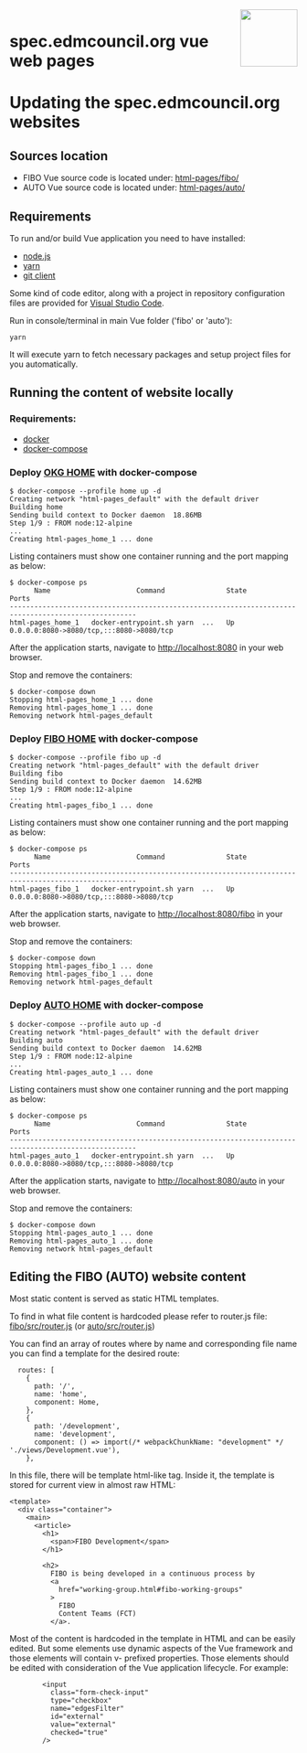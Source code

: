 <img src="https://vuejs.org/images/logo.png" width="100" align="right"/>

# spec.edmcouncil.org vue web pages 

# Updating the spec.edmcouncil.org websites

## Sources location

- FIBO Vue source code is located under: [html-pages/fibo/](./fibo/)
- AUTO Vue source code is located under: [html-pages/auto/](./auto/)


## Requirements

To run and/or build Vue application you need to have installed:

* [node.js](https://nodejs.org/)
* [yarn](https://yarnpkg.com/)
* [git client](https://git-scm.com/)

Some kind of code editor, along with a project in repository configuration files are provided for [Visual Studio Code](https://code.visualstudio.com/).

Run in console/terminal in main Vue folder ('fibo' or 'auto'):

```
yarn
```

It will execute yarn to fetch necessary packages and setup project files for you automatically.

## Running the content of website locally
### Requirements:

* [docker](https://docs.docker.com/get-docker/)
* [docker-compose](https://docs.docker.com/compose/install/)

### Deploy [OKG HOME](./home) with docker-compose

```
$ docker-compose --profile home up -d
Creating network "html-pages_default" with the default driver
Building home
Sending build context to Docker daemon  18.86MB
Step 1/9 : FROM node:12-alpine
...
Creating html-pages_home_1 ... done
```

Listing containers must show one container running and the port mapping as below:
```
$ docker-compose ps
      Name                     Command               State                    Ports                  
-----------------------------------------------------------------------------------------------------
html-pages_home_1   docker-entrypoint.sh yarn  ...   Up      0.0.0.0:8080->8080/tcp,:::8080->8080/tcp
```

After the application starts, navigate to [http://localhost:8080](http://localhost:8080) in your web browser.

Stop and remove the containers:
```
$ docker-compose down
Stopping html-pages_home_1 ... done
Removing html-pages_home_1 ... done
Removing network html-pages_default
```

### Deploy [FIBO HOME](./fibo) with docker-compose

```
$ docker-compose --profile fibo up -d
Creating network "html-pages_default" with the default driver
Building fibo
Sending build context to Docker daemon  14.62MB
Step 1/9 : FROM node:12-alpine
...
Creating html-pages_fibo_1 ... done
```

Listing containers must show one container running and the port mapping as below:
```
$ docker-compose ps
      Name                     Command               State                    Ports                  
-----------------------------------------------------------------------------------------------------
html-pages_fibo_1   docker-entrypoint.sh yarn  ...   Up      0.0.0.0:8080->8080/tcp,:::8080->8080/tcp
```

After the application starts, navigate to [http://localhost:8080/fibo](http://localhost:8080/fibo) in your web browser.

Stop and remove the containers:
```
$ docker-compose down
Stopping html-pages_fibo_1 ... done
Removing html-pages_fibo_1 ... done
Removing network html-pages_default
```

### Deploy [AUTO HOME](./auto) with docker-compose

```
$ docker-compose --profile auto up -d
Creating network "html-pages_default" with the default driver
Building auto
Sending build context to Docker daemon  14.62MB
Step 1/9 : FROM node:12-alpine
...
Creating html-pages_auto_1 ... done
```

Listing containers must show one container running and the port mapping as below:
```
$ docker-compose ps
      Name                     Command               State                    Ports                  
-----------------------------------------------------------------------------------------------------
html-pages_auto_1   docker-entrypoint.sh yarn  ...   Up      0.0.0.0:8080->8080/tcp,:::8080->8080/tcp
```

After the application starts, navigate to [http://localhost:8080/auto](http://localhost:8080/auto) in your web browser.

Stop and remove the containers:
```
$ docker-compose down
Stopping html-pages_auto_1 ... done
Removing html-pages_auto_1 ... done
Removing network html-pages_default
```


## Editing the FIBO (AUTO) website content
Most static content is served as static HTML templates.

To find in what file content is hardcoded please refer to router.js file: [fibo/src/router.js](./fibo/src/router.js) (or [auto/src/router.js](./auto/src/router.js))


You can find an array of routes where by name and corresponding file name you can find a template for the desired route:

```
  routes: [
    {
      path: '/',
      name: 'home',
      component: Home,
    },
    {
      path: '/development',
      name: 'development',
      component: () => import(/* webpackChunkName: "development" */ './views/Development.vue'),
    },
```

In this file, there will be template html-like tag. Inside it, the template is stored for current view in almost raw HTML:

```
<template>
  <div class="container">
    <main>
      <article>
        <h1>
          <span>FIBO Development</span>
        </h1>

        <h2>
          FIBO is being developed in a continuous process by
          <a
            href="working-group.html#fibo-working-groups"
          >
            FIBO
            Content Teams (FCT)
          </a>. 
```
Most of the content is hardcoded in the template in HTML and can be easily edited. But some elements use dynamic aspects of the Vue framework and those elements will contain v- prefixed properties. Those elements should be edited with consideration of the Vue application lifecycle. For example:

```
        <input
          class="form-check-input"
          type="checkbox"
          name="edgesFilter"
          id="external"
          value="external"
          checked="true"
        />
```        
